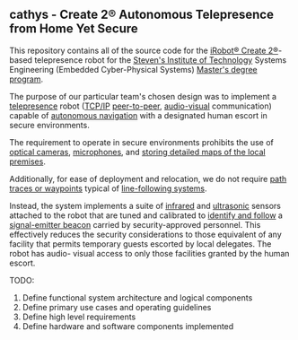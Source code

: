 cathys - Create 2® Autonomous Telepresence from Home Yet Secure
--

This repository contains all of the source code for the [iRobot® Create 2®][create]-based
telepresence robot for the [Steven's Institute of Technology][stevens] Systems Engineering
(Embedded Cyber-Physical Systems) [Master's degree program][degree].

The purpose of our particular team's chosen design was to implement a 
[telepresence][telepresence] robot ([TCP/IP][tcpip] [peer-to-peer][p2p], [audio-visual][av] communication) capable of 
[autonomous navigation][autonav] with a designated human escort in secure environments.

The requirement to operate in secure environments prohibits the use of [optical
cameras][camera], [microphones][microphone], and [storing detailed maps of the local premises][maps]. 

Additionally, for ease of deployment and relocation, we do not require [path
traces or waypoints][tracing] typical of [line-following systems][linefollow].

Instead, the system implements a suite of [infrared][infrared] and [ultrasonic][ultrasound] sensors
attached to the robot that are tuned and calibrated to [identify and follow][direction] a
[signal-emitter beacon][beacon] carried by security-approved personnel. This effectively
reduces the security considerations to those equivalent of any facility that
permits temporary guests escorted by local delegates. The robot has audio-
visual access to only those facilities granted by the human escort.

TODO:

  1. Define functional system architecture and logical components
  2. Define primary use cases and operating guidelines
  3. Define high level requirements
  4. Define hardware and software components implemented

[create]:https://en.wikipedia.org/wiki/IRobot_Create
[stevens]:https://en.wikipedia.org/wiki/Stevens_Institute_of_Technology
[degree]:https://www.stevens.edu/school-systems-enterprises/masters-degree-programs/systems-engineering/curriculum-overview
[telepresence]:https://en.wikipedia.org/wiki/Telepresence
[tcpip]:https://en.wikipedia.org/wiki/Internet_protocol_suite
[p2p]:https://en.wikipedia.org/wiki/Point-to-point_(telecommunications)
[av]:https://en.wikipedia.org/wiki/Audiovisual
[autonav]:https://en.wikipedia.org/wiki/Robot_navigation
[camera]:https://en.wikipedia.org/wiki/Optical_camera
[microphone]:https://en.wikipedia.org/wiki/Microphone
[maps]:https://en.wikipedia.org/wiki/Robotic_mapping
[tracing]:https://en.wikipedia.org/wiki/Motion_planning
[linefollow]:https://en.wikipedia.org/wiki/Mobile_robot#Line-following_Car
[infrared]:https://en.wikipedia.org/wiki/Infrared
[ultrasound]:https://en.wikipedia.org/wiki/Ultrasound
[direction]:https://en.wikipedia.org/wiki/Direction_finding
[beacon]:https://en.wikipedia.org/wiki/Non-directional_beacon
